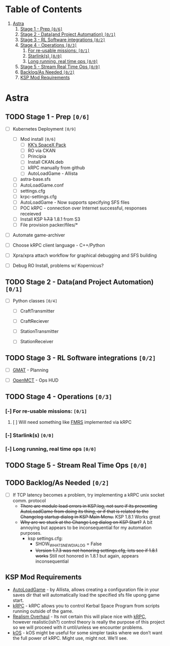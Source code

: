 
# Table of Contents

1.  [Astra](#org0830ae8)
    1.  [Stage 1 - Prep <code>[0/6]</code>](#org1c121ba)
    2.  [Stage 2 - Data(and Project Automation) <code>[0/1]</code>](#org7ce47c7)
    3.  [Stage 3 - RL Software integrations <code>[0/2]</code>](#orgd0f84b2)
    4.  [Stage 4 - Operations <code>[0/3]</code>](#org608a977)
        1.  [For re-usable missions: <code>[0/1]</code>](#org827f32e)
        2.  [Starlink(s) <code>[0/0]</code>](#org4026d19)
        3.  [Long running, real time ops <code>[0/0]</code>](#orgd413218)
    5.  [Stage 5 - Stream Real Time Ops <code>[0/0]</code>](#orga01aafe)
    6.  [Backlog/As Needed <code>[0/2]</code>](#orga5a1cbe)
    7.  [KSP Mod Requirements](#org7a1e347)



<a id="org0830ae8"></a>

# Astra


<a id="org1c121ba"></a>

## TODO Stage 1 - Prep <code>[0/6]</code>

-   [ ] Kubernetes Deployment <code>[0/9]</code>
    -   [ ] Mod install <code>[0/6]</code>
        -   [ ] [KK&rsquo;s SpaceX Pack](https://forum.kerbalspaceprogram.com/index.php?/topic/193933-110-kks-spacex-pack-july-06-2020/)
        -   [ ] RO via CKAN
        -   [ ] Principia
        -   [ ] Install CKAN.deb
        -   [ ] kRPC manually from github
        -   [ ] AutoLoadGame - Allista
    -   [ ] astra-base.sfs
    -   [ ] AutoLoadGame.conf
    -   [ ] settings.cfg
    -   [ ] krpc-settings.cfg
    -   [ ] AutoLoadGame - Now supports specifying SFS files
    -   [ ] POC kRPC - connection over Internet successful, responses receieved
    -   [ ] Install KSP <del>1.7.3</del> 1.8.1 from S3
    -   [ ] File provision packer/files/\*
-   [ ] Automate game-archiver
-   [ ] Choose kRPC client language - C++/Python
-   [ ] Xpra/xpra attach workflow for graphical debugging and SFS building
-   [ ] Debug RO Install, problems w/ Kopernicus?


<a id="org7ce47c7"></a>

## TODO Stage 2 - Data(and Project Automation) <code>[0/1]</code>

-   [ ] Python classes <code>[0/4]</code>
    -   [ ] CraftTransmitter
    -   [ ] CraftReciever
    -   [ ] StationTransmitter
    -   [ ] StationReceiver


<a id="orgd0f84b2"></a>

## TODO Stage 3 - RL Software integrations <code>[0/2]</code>

-   [ ] [GMAT](https://opensource.gsfc.nasa.gov/projects/GMAT/index.php) - Planning
-   [ ] [OpenMCT](https://github.com/nasa/openmct) - Ops HUD


<a id="org608a977"></a>

## TODO Stage 4 - Operations <code>[0/3]</code>


<a id="org827f32e"></a>

### [-] For re-usable missions: <code>[0/1]</code>

1.  [ ] Will need something like [FMRS](https://forum.kerbalspaceprogram.com/index.php?/topic/157214-19x-flight-manager-for-reusable-stages-fmrs-now-with-recoverycontroller-integration/) implemented via kRPC


<a id="org4026d19"></a>

### [-] Starlink(s) <code>[0/0]</code>


<a id="orgd413218"></a>

### [-] Long running, real time ops <code>[0/0]</code>


<a id="orga01aafe"></a>

## TODO Stage 5 - Stream Real Time Ops <code>[0/0]</code>


<a id="orga5a1cbe"></a>

## TODO Backlog/As Needed <code>[0/2]</code>

-   [ ] If TCP latency becomes a problem, try implementing a kRPC unix socket comm. protocol
    -   <del>There are module load errors in KSP.log, not sure if its preventing AutoLoadGame from doing its thing, or if that is related to the Changelog startup dialog in KSP Main Menu.</del> KSP 1.8.1 Works great
    -   <del>Why are we stuck at the Change Log dialog on KSP Start?</del> A bit annoying but appears to be inconsequential for my automation purposes.
        -   ksp settings.cfg:
            -   SHOW<sub>WHATSNEW</sub><sub>DIALOG</sub> = False
            -   <del>Version 1.7.3 was not honoring settings.cfg, lets see if 1.8.1 works</del> Still not honored in 1.8.1 but again, appears inconsequential


<a id="org7a1e347"></a>

## KSP Mod Requirements

-   [AutoLoadGame](https://github.com/allista/AutoLoadGame) - by Allista, allows creating a configuration file in your saves dir that will automatically load the specified sfs file upong game start.
-   [kRPC](https://krpc.github.io/krpc/) - kRPC allows you to control Kerbal Space Program from scripts running outside of the game.
-   [Realism Overhaul](https://github.com/KSP-RO/RealismOverhaul/wiki) - Its not certain this will place nice with [kRPC](https://krpc.github.io/krpc/), however realistic(ish?) control theory is really the purpose of this project so we will proceed with it until/unless we encounter problems.
-   [kOS](https://ksp-kos.github.io/KOS/) - kOS might be useful for some simpler tasks where we don&rsquo;t want the full power of kRPC. Might use, might not. We&rsquo;ll see.

